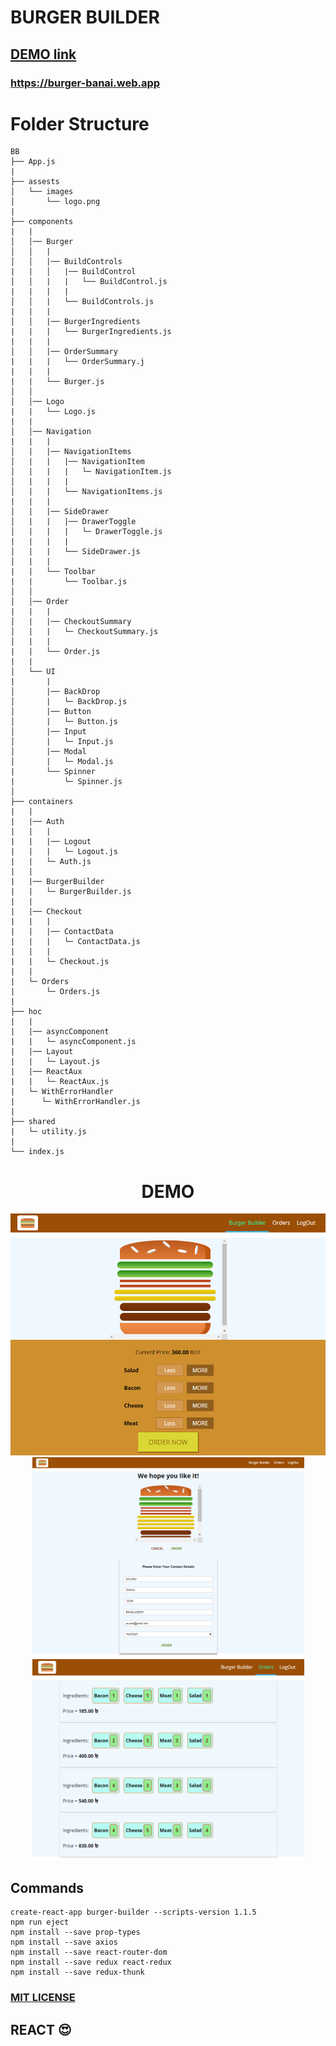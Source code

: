 # BURGER BUILDER #

## [DEMO link](https://burger-banai.web.app)

### https://burger-banai.web.app

Folder Structure
================
```
BB
├── App.js
|
├── assests
│   └── images
│       └── logo.png
|
├── components
|   |
│   │── Burger
│   │   |
│   │   |── BuildControls
|   |   │   |── BuildControl
│   │   |   |   └── BuildControl.js
|   |   |   |
│   │   |   └── BuildControls.js
|   |   |
│   │   |── BurgerIngredients
|   |   |   └── BurgerIngredients.js
|   |   |
│   │   |── OrderSummary
|   |   |   └── OrderSummary.j         
|   |   |      
|   |   └── Burger.js
│   │
│   │── Logo
|   |   └── Logo.js
|   |
│   │── Navigation
|   |   |
│   |   |── NavigationItems
│   |   |   |── NavigationItem
│   |   |   |   └─ NavigationItem.js  
│   |   |   |
│   |   |   └── NavigationItems.js
|   |   |  
│   |   |── SideDrawer
│   |   |   |── DrawerToggle
│   |   |   |   └─ DrawerToggle.js
|   |   |   |
│   |   |   └── SideDrawer.js
│   |   |
|   |   └── Toolbar
|   |       └── Toolbar.js
│   │
│   │── Order
|   |   |
│   |   |── CheckoutSummary
│   |   |   └─ CheckoutSummary.js  
│   |   | 
|   |   └── Order.js
|   |
│   └── UI
|       |
│       |── BackDrop
│       |   └─ BackDrop.js
│       |── Button
│       |   └─ Button.js
│       |── Input
│       |   └─ Input.js
│       |── Modal
│       |   └─ Modal.js
|       └── Spinner
|           └─ Spinner.js
│    
├── containers
|   |
|   |── Auth
|   |   |
|   |   |── Logout
|   |   |   └─ Logout.js
|   |   └─ Auth.js
|   |
|   |── BurgerBuilder
|   |   └─ BurgerBuilder.js
|   |
|   |── Checkout
|   |   |
|   |   |── ContactData
|   |   |   └─ ContactData.js
|   |   |
|   |   └─ Checkout.js
|   |   
|   └─ Orders
|       └─ Orders.js
|
├── hoc
|   |
|   |── asyncComponent
|   |   └─ asyncComponent.js
|   |── Layout
|   |   └─ Layout.js
|   |── ReactAux
|   |   └─ ReactAux.js
|   └─ WithErrorHandler
|      └─ WithErrorHandler.js
|
├── shared
|   └─ utility.js
|
└── index.js
```

<h1 align="center">DEMO</h1>

   <p align="center">
     <img src="https://github.com/SOURAV-ROY/burger-builder/blob/master/public/SS/SS1.png" width="870">
     <img src="https://github.com/SOURAV-ROY/burger-builder/blob/master/public/SS/SS2.png" width="435">
     <img src="https://github.com/SOURAV-ROY/burger-builder/blob/master/public/SS/SS3.png" width="435">
   </p>
   
## Commands
    create-react-app burger-builder --scripts-version 1.1.5
    npm run eject
    npm install --save prop-types
    npm install --save axios
    npm install --save react-router-dom
    npm install --save redux react-redux
    npm install --save redux-thunk
   

### [MIT LICENSE](https://github.com/SOURAV-ROY/burger-builder/blob/master/LICENSE)

## REACT 😍
